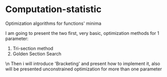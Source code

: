 # Computation-statistic
Optimization algorithms for functions' minima

I am going to present the two first, very basic, optimization methods for 1 parameter:
1. Tri-section method
2. Golden Section Search

\n
Then i will introduce 'Bracketing' and present how to implement it, also will be presented unconstrained optimization for more than one parameter
